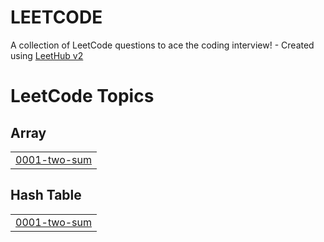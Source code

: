 # LEETCODE
A collection of LeetCode questions to ace the coding interview! - Created using [LeetHub v2](https://github.com/arunbhardwaj/LeetHub-2.0)

<!---LeetCode Topics Start-->
# LeetCode Topics
## Array
|  |
| ------- |
| [0001-two-sum](https://github.com/sonammourya/LEETCODE/tree/master/0001-two-sum) |
## Hash Table
|  |
| ------- |
| [0001-two-sum](https://github.com/sonammourya/LEETCODE/tree/master/0001-two-sum) |
<!---LeetCode Topics End-->